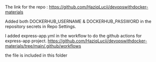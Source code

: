 The link for the repo : https://github.com/HaziqLucii/devopswithdocker-materials

Added both DOCKERHUB_USERNAME & DOCKERHUB_PASSWORD in the repository secrets in Repo Settings.

I added express-app.yml in the workflow to do the github actions for express-app project.
https://github.com/HaziqLucii/devopswithdocker-materials/tree/main/.github/workflows

the file is included in this folder
